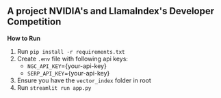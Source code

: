 ## A project NVIDIA's and LlamaIndex's Developer Competition

**How to Run**

1. Run `pip install -r requirements.txt`
2. Create `.env` file with following api keys:
   - `NGC_API_KEY`={your-api-key}
   - `SERP_API_KEY`={your-api-key}
3. Ensure you have the `vector_index` folder in root
4. Run `streamlit run app.py`
